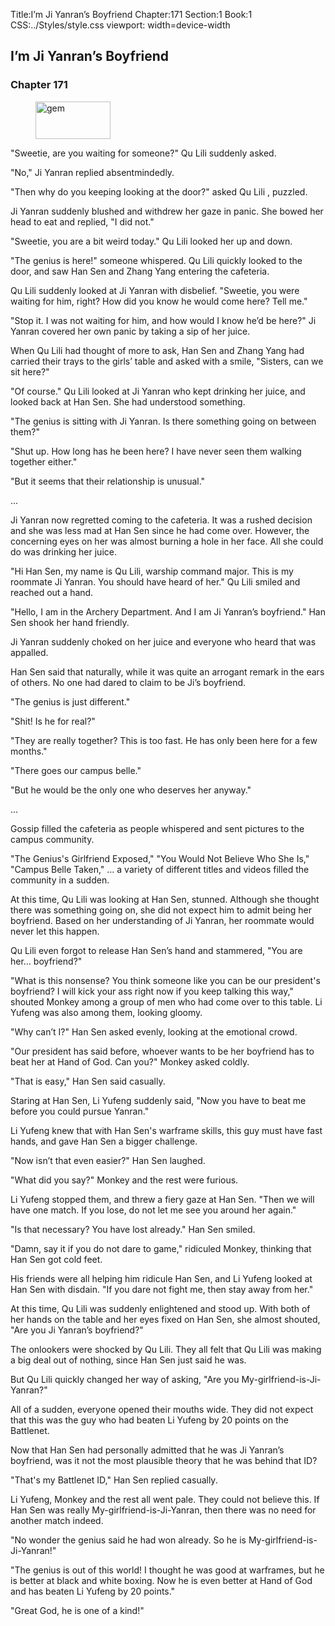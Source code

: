 Title:I’m Ji Yanran’s Boyfriend 
Chapter:171 
Section:1 
Book:1 
CSS:../Styles/style.css 
viewport: width=device-width
  
## I’m Ji Yanran’s Boyfriend
### Chapter 171
  
<figure>
	<img src="../Images/gem.gif" alt="gem" id="gem" width="120" height="60" />
</figure>
  

  
"Sweetie, are you waiting for someone?" Qu Lili suddenly asked.

"No," Ji Yanran replied absentmindedly.

"Then why do you keeping looking at the door?" asked Qu Lili , puzzled.

Ji Yanran suddenly blushed and withdrew her gaze in panic. She bowed her head to eat and replied, "I did not."

"Sweetie, you are a bit weird today." Qu Lili looked her up and down.

"The genius is here!" someone whispered. Qu Lili quickly looked to the door, and saw Han Sen and Zhang Yang entering the cafeteria.

Qu Lili suddenly looked at Ji Yanran with disbelief. "Sweetie, you were waiting for him, right? How did you know he would come here? Tell me."

"Stop it. I was not waiting for him, and how would I know he’d be here?" Ji Yanran covered her own panic by taking a sip of her juice.

When Qu Lili had thought of more to ask, Han Sen and Zhang Yang had carried their trays to the girls’ table and asked with a smile, "Sisters, can we sit here?"

"Of course." Qu Lili looked at Ji Yanran who kept drinking her juice, and looked back at Han Sen. She had understood something.

"The genius is sitting with Ji Yanran. Is there something going on between them?"

"Shut up. How long has he been here? I have never seen them walking together either."

"But it seems that their relationship is unusual."

...

Ji Yanran now regretted coming to the cafeteria. It was a rushed decision and she was less mad at Han Sen since he had come over. However, the concerning eyes on her was almost burning a hole in her face. All she could do was drinking her juice.

"Hi Han Sen, my name is Qu Lili, warship command major. This is my roommate Ji Yanran. You should have heard of her." Qu Lili smiled and reached out a hand.

"Hello, I am in the Archery Department. And I am Ji Yanran’s boyfriend." Han Sen shook her hand friendly.

Ji Yanran suddenly choked on her juice and everyone who heard that was appalled.

Han Sen said that naturally, while it was quite an arrogant remark in the ears of others. No one had dared to claim to be Ji’s boyfriend.

"The genius is just different."

"Shit! Is he for real?"

"They are really together? This is too fast. He has only been here for a few months."

"There goes our campus belle."

"But he would be the only one who deserves her anyway."

...

Gossip filled the cafeteria as people whispered and sent pictures to the campus community.

"The Genius's Girlfriend Exposed," "You Would Not Believe Who She Is," "Campus Belle Taken," … a variety of different titles and videos filled the community in a sudden.

At this time, Qu Lili was looking at Han Sen, stunned. Although she thought there was something going on, she did not expect him to admit being her boyfriend. Based on her understanding of Ji Yanran, her roommate would never let this happen.

Qu Lili even forgot to release Han Sen’s hand and stammered, "You are her… boyfriend?"

"What is this nonsense? You think someone like you can be our president's boyfriend? I will kick your ass right now if you keep talking this way," shouted Monkey among a group of men who had come over to this table. Li Yufeng was also among them, looking gloomy.

"Why can’t I?" Han Sen asked evenly, looking at the emotional crowd.

"Our president has said before, whoever wants to be her boyfriend has to beat her at Hand of God. Can you?" Monkey asked coldly.

"That is easy," Han Sen said casually.

Staring at Han Sen, Li Yufeng suddenly said, "Now you have to beat me before you could pursue Yanran."

Li Yufeng knew that with Han Sen's warframe skills, this guy must have fast hands, and gave Han Sen a bigger challenge.

"Now isn’t that even easier?" Han Sen laughed.

"What did you say?" Monkey and the rest were furious.

Li Yufeng stopped them, and threw a fiery gaze at Han Sen. "Then we will have one match. If you lose, do not let me see you around her again."

"Is that necessary? You have lost already." Han Sen smiled.

"Damn, say it if you do not dare to game," ridiculed Monkey, thinking that Han Sen got cold feet.

His friends were all helping him ridicule Han Sen, and Li Yufeng looked at Han Sen with disdain. "If you dare not fight me, then stay away from her."

At this time, Qu Lili was suddenly enlightened and stood up. With both of her hands on the table and her eyes fixed on Han Sen, she almost shouted, "Are you Ji Yanran’s boyfriend?"

The onlookers were shocked by Qu Lili. They all felt that Qu Lili was making a big deal out of nothing, since Han Sen just said he was.

But Qu Lili quickly changed her way of asking, "Are you My-girlfriend-is-Ji-Yanran?"

All of a sudden, everyone opened their mouths wide. They did not expect that this was the guy who had beaten Li Yufeng by 20 points on the Battlenet.

Now that Han Sen had personally admitted that he was Ji Yanran’s boyfriend, was it not the most plausible theory that he was behind that ID?

"That's my Battlenet ID," Han Sen replied casually.

Li Yufeng, Monkey and the rest all went pale. They could not believe this. If Han Sen was really My-girlfriend-is-Ji-Yanran, then there was no need for another match indeed.

"No wonder the genius said he had won already. So he is My-girlfriend-is-Ji-Yanran!"

"The genius is out of this world! I thought he was good at warframes, but he is better at black and white boxing. Now he is even better at Hand of God and has beaten Li Yufeng by 20 points."

"Great God, he is one of a kind!"